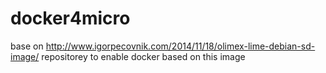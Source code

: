 # docker4micro
base on http://www.igorpecovnik.com/2014/11/18/olimex-lime-debian-sd-image/
repositorey to enable docker based on this image
